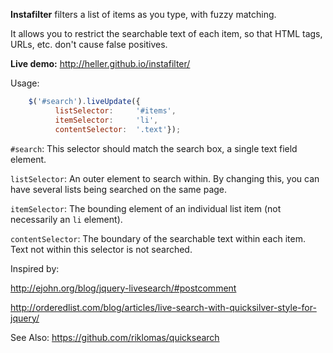 **Instafilter** filters a list of items as you type, with fuzzy matching.

It allows you to restrict the searchable text of each item, so that HTML tags, URLs, etc. don't cause false positives.

**Live demo:**
http://heller.github.io/instafilter/

Usage:
```javascript
	$('#search').liveUpdate({
          listSelector:     '#items',
          itemSelector:     'li',
          contentSelector:  '.text'});
```

`#search`: This selector should match the search box, a single text field element.

`listSelector`: An outer element to search within. By changing this, you can have several lists being searched on the same page.

`itemSelector`: The bounding element of an individual list item (not necessarily an `li` element).

`contentSelector`: The boundary of the searchable text within each item. Text not within this selector is not searched.


Inspired by:

http://ejohn.org/blog/jquery-livesearch/#postcomment

http://orderedlist.com/blog/articles/live-search-with-quicksilver-style-for-jquery/

See Also:
https://github.com/riklomas/quicksearch
